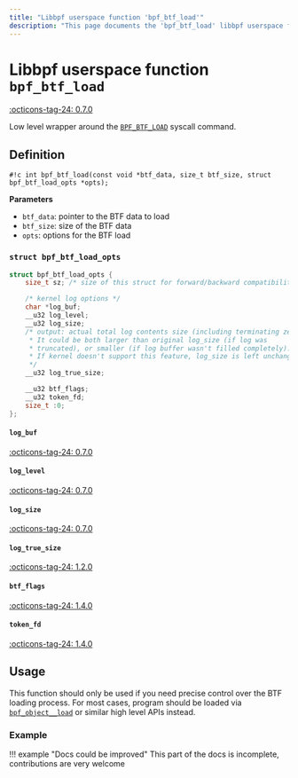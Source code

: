 ```yaml
---
title: "Libbpf userspace function 'bpf_btf_load'"
description: "This page documents the 'bpf_btf_load' libbpf userspace function, including its definition, usage, and examples."
---
```

# Libbpf userspace function `bpf_btf_load`

<!-- [LIBBPF_TAG] -->
[:octicons-tag-24: 0.7.0](https://github.com/libbpf/libbpf/releases/tag/v0.7.0)
<!-- [/LIBBPF_TAG] -->

Low level wrapper around the [`BPF_BTF_LOAD`](../../../linux/syscall/BPF_BTF_LOAD.md) syscall command.

## Definition

`#!c int bpf_btf_load(const void *btf_data, size_t btf_size, struct bpf_btf_load_opts *opts);`

**Parameters**

- `btf_data`: pointer to the BTF data to load
- `btf_size`: size of the BTF data
- `opts`: options for the BTF load

### `struct bpf_btf_load_opts`

```c
struct bpf_btf_load_opts {
	size_t sz; /* size of this struct for forward/backward compatibility */

	/* kernel log options */
	char *log_buf;
	__u32 log_level;
	__u32 log_size;
	/* output: actual total log contents size (including terminating zero).
	 * It could be both larger than original log_size (if log was
	 * truncated), or smaller (if log buffer wasn't filled completely).
	 * If kernel doesn't support this feature, log_size is left unchanged.
	 */
	__u32 log_true_size;

	__u32 btf_flags;
	__u32 token_fd;
	size_t :0;
};
```

#### `log_buf`

[:octicons-tag-24: 0.7.0](https://github.com/libbpf/libbpf/commit/3c93f7ddb20f90f3f272ccbbe34339737bea0501)

#### `log_level`

[:octicons-tag-24: 0.7.0](https://github.com/libbpf/libbpf/commit/3c93f7ddb20f90f3f272ccbbe34339737bea0501)

#### `log_size`

[:octicons-tag-24: 0.7.0](https://github.com/libbpf/libbpf/commit/3c93f7ddb20f90f3f272ccbbe34339737bea0501)

#### `log_true_size`

[:octicons-tag-24: 1.2.0](https://github.com/libbpf/libbpf/commit/2f01564c50deb039896f1ce65b4d3698be3833ea)

#### `btf_flags`

[:octicons-tag-24: 1.4.0](https://github.com/libbpf/libbpf/commit/ac4a66ea12924239ae842b98da3bf94373b7d6a8)

#### `token_fd`

[:octicons-tag-24: 1.4.0](https://github.com/libbpf/libbpf/commit/ac4a66ea12924239ae842b98da3bf94373b7d6a8)

## Usage

This function should only be used if you need precise control over the BTF loading process. For most cases, program should be loaded via [`bpf_object__load`](bpf_object__load.md) or similar high level APIs instead.

### Example

!!! example "Docs could be improved"
    This part of the docs is incomplete, contributions are very welcome
